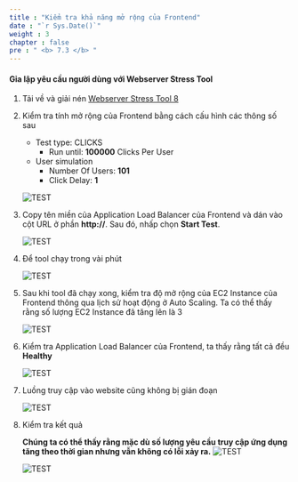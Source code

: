 ```yaml
---
title : "Kiểm tra khả năng mở rộng của Frontend"
date : "`r Sys.Date()`"
weight : 3
chapter : false
pre : " <b> 7.3 </b> "
---
```


#### Gỉa lập yêu cầu người dùng với Webserver Stress Tool
1. Tải về và giải nén [Webserver Stress Tool 8](https://www.paessler.com/tools/webstress)

2. Kiểm tra tính mở rộng của Frontend bằng cách cấu hình các thông số sau
    + Test type: CLICKS
      + Run until: **100000** Clicks Per User
    + User simulation
      + Number Of Users: **101**
      + Click Delay: **1**

    ![TEST](/images/7-test/7.3-test/001-testasg.png?width=50pc)

3. Copy tên miền của Application Load Balancer của Frontend và dán vào cột URL ở phần **http://**. Sau đó, nhấp chọn **Start Test**.

    ![TEST](/images/7-test/7.3-test/002-testasg.png?width=50pc)

4. Để tool chạy trong vài phút

    ![TEST](/images/7-test/7.3-test/003-testasg.png?width=50pc)

5. Sau khi tool đã chạy xong, kiểm tra độ mở rộng của EC2 Instance của Frontend thông qua lịch sử hoạt động ở Auto Scaling. Ta có thể thấy rằng số lượng EC2 Instance đã tăng lên là 3

    ![TEST](/images/7-test/7.3-test/004-testasg.png?width=50pc)

6. Kiểm tra Application Load Balancer của Frontend, ta thấy rằng tất cả đều **Healthy**

    ![TEST](/images/7-test/7.3-test/005-testasg.png?width=90pc)

7. Luồng truy cập vào website cũng không bị gián đoạn

    ![TEST](/images/7-test/7.3-test/006-testasg.png?width=90pc)

8. Kiểm tra kết quả

    **Chúng ta có thể thấy rằng mặc dù số lượng yêu cầu truy cập ứng dụng tăng theo thời gian nhưng vẫn không có lỗi xảy ra.**
    ![TEST](/images/7-test/7.3-test/007-testasg.png?width=90pc)

    ![TEST](/images/7-test/7.3-test/008-testasg.png?width=50pc)